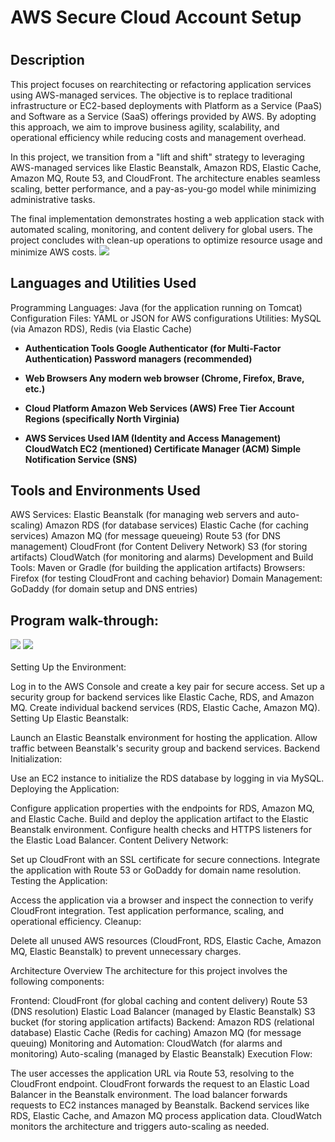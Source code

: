 <h1>AWS Secure Cloud Account Setup</h1>
 
<h1></h1>

<h2>Description</h2>
This project focuses on rearchitecting or refactoring application services using AWS-managed services. The objective is to replace traditional infrastructure or EC2-based deployments with Platform as a Service (PaaS) and Software as a Service (SaaS) offerings provided by AWS. By adopting this approach, we aim to improve business agility, scalability, and operational efficiency while reducing costs and management overhead.

In this project, we transition from a "lift and shift" strategy to leveraging AWS-managed services like Elastic Beanstalk, Amazon RDS, Elastic Cache, Amazon MQ, Route 53, and CloudFront. The architecture enables seamless scaling, better performance, and a pay-as-you-go model while minimizing administrative tasks.

The final implementation demonstrates hosting a web application stack with automated scaling, monitoring, and content delivery for global users. The project concludes with clean-up operations to optimize resource usage and minimize AWS costs.
<img src="https://res.cloudinary.com/dk3bkl3ji/image/upload/v1735526993/Screenshot_2024-12-23_181359_b4wkh2.png"/>
<br />
<h2>Languages and Utilities Used</h2>
Programming Languages: Java (for the application running on Tomcat)
Configuration Files: YAML or JSON for AWS configurations
Utilities: MySQL (via Amazon RDS), Redis (via Elastic Cache)


- <b>Authentication Tools
Google Authenticator (for Multi-Factor Authentication)
Password managers (recommended)</b> 

- <b>Web Browsers
Any modern web browser (Chrome, Firefox, Brave, etc.)</b> 
- <b>Cloud Platform
Amazon Web Services (AWS)
Free Tier Account
Regions (specifically North Virginia)</b>

- <b>AWS Services Used
IAM (Identity and Access Management)
CloudWatch
EC2 (mentioned)
Certificate Manager (ACM)
Simple Notification Service (SNS) </b>


<h2>Tools and Environments Used</h2>

AWS Services:
Elastic Beanstalk (for managing web servers and auto-scaling)
Amazon RDS (for database services)
Elastic Cache (for caching services)
Amazon MQ (for message queueing)
Route 53 (for DNS management)
CloudFront (for Content Delivery Network)
S3 (for storing artifacts)
CloudWatch (for monitoring and alarms)
Development and Build Tools:
Maven or Gradle (for building the application artifacts)
Browsers:
Firefox (for testing CloudFront and caching behavior)
Domain Management:
GoDaddy (for domain setup and DNS entries)



<h2>Program walk-through:</h2>

<img src="https://res.cloudinary.com/dk3bkl3ji/image/upload/v1735527244/Screenshot_2024-12-23_181556_kqmfl1.png"/>
<img src="https://res.cloudinary.com/dk3bkl3ji/image/upload/v1735527185/Screenshot_2024-12-23_182637_vwzv98.png"/>
<br />
<br />
 Setting Up the Environment:

Log in to the AWS Console and create a key pair for secure access.
Set up a security group for backend services like Elastic Cache, RDS, and Amazon MQ.
Create individual backend services (RDS, Elastic Cache, Amazon MQ).
Setting Up Elastic Beanstalk:

Launch an Elastic Beanstalk environment for hosting the application.
Allow traffic between Beanstalk's security group and backend services.
Backend Initialization:

Use an EC2 instance to initialize the RDS database by logging in via MySQL.
Deploying the Application:

Configure application properties with the endpoints for RDS, Amazon MQ, and Elastic Cache.
Build and deploy the application artifact to the Elastic Beanstalk environment.
Configure health checks and HTTPS listeners for the Elastic Load Balancer.
Content Delivery Network:

Set up CloudFront with an SSL certificate for secure connections.
Integrate the application with Route 53 or GoDaddy for domain name resolution.
Testing the Application:

Access the application via a browser and inspect the connection to verify CloudFront integration.
Test application performance, scaling, and operational efficiency.
Cleanup:

Delete all unused AWS resources (CloudFront, RDS, Elastic Cache, Amazon MQ, Elastic Beanstalk) to prevent unnecessary charges.


Architecture Overview
The architecture for this project involves the following components:

Frontend:
CloudFront (for global caching and content delivery)
Route 53 (DNS resolution)
Elastic Load Balancer (managed by Elastic Beanstalk)
S3 bucket (for storing application artifacts)
Backend:
Amazon RDS (relational database)
Elastic Cache (Redis for caching)
Amazon MQ (for message queuing)
Monitoring and Automation:
CloudWatch (for alarms and monitoring)
Auto-scaling (managed by Elastic Beanstalk)
Execution Flow:

The user accesses the application URL via Route 53, resolving to the CloudFront endpoint.
CloudFront forwards the request to an Elastic Load Balancer in the Beanstalk environment.
The load balancer forwards requests to EC2 instances managed by Beanstalk.
Backend services like RDS, Elastic Cache, and Amazon MQ process application data.
CloudWatch monitors the architecture and triggers auto-scaling as needed.


